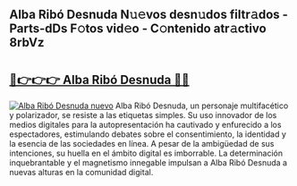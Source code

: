 ## Alba Ribó Desnuda N𝚞𝚎vos desn𝚞dos filtr𝚊dos - Parts-dDs F𝚘tos vid𝚎o - C𝚘ntenido atr𝚊ctivo 8rbVz

# <h2><a href="http://mbaiio.tromn.icu/?c=Alba+Rib%c3%b3+Desnuda">🔗👉👉👉 Alba Ribó Desnuda 🔗🔗</a></h2>

[![Alba Ribó Desnuda nuevo](https://i.imgur.com/pEAQMta.gif)](http://mbaiio.tromn.icu/?c=Alba+Rib%c3%b3+Desnuda)
Alba Ribó Desnuda, un personaje multifacético y polarizador, se resiste a las etiquetas simples. Su uso innovador de los medios digitales para la autopresentación ha cautivado y enfurecido a los espectadores, estimulando debates sobre el consentimiento, la identidad y la esencia de las sociedades en línea. A pesar de la ambigüedad de sus intenciones, su huella en el ámbito digital es imborrable. La determinación inquebrantable y el magnetismo innegable impulsan a Alba Ribó Desnuda a nuevas alturas en la comunidad digital.
